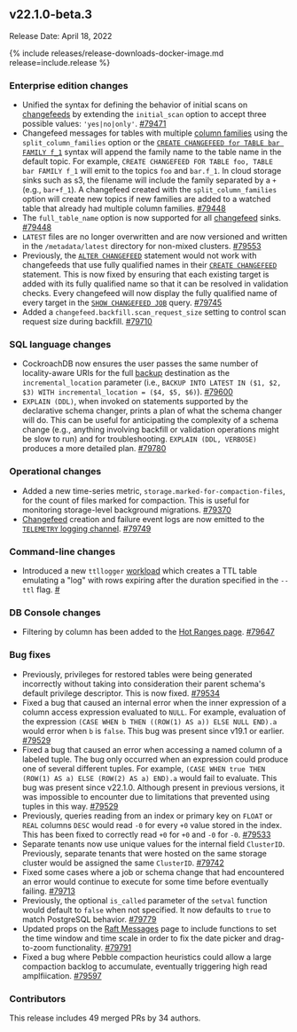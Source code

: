 ## v22.1.0-beta.3

Release Date: April 18, 2022

{% include releases/release-downloads-docker-image.md release=include.release %}

<h3 id="v22-1-0-beta-3-enterprise-edition-changes">Enterprise edition changes</h3>

- Unified the syntax for defining the behavior of initial scans on [changefeeds](../v22.1/create-changefeed.html) by extending the `initial_scan` option to accept three possible values: `'yes|no|only'`. [#79471][#79471]
- Changefeed messages for tables with multiple [column families](../v22.1/column-families.html) using the `split_column_families` option or the [`CREATE CHANGEFEED for TABLE bar FAMILY f_1`](../v22.1/create-changefeed.html) syntax will append the family name to the table name in the default topic. For example, `CREATE CHANGEFEED FOR TABLE foo, TABLE bar FAMILY f_1` will emit to the topics `foo` and `bar.f_1`.  In cloud storage sinks such as s3, the filename will include the family separated by a `+` (e.g., `bar+f_1`). A changefeed created with the `split_column_families` option will create new topics if new families are added to a watched table that already had multiple column families. [#79448][#79448]
- The `full_table_name` option is now supported for all [changefeed](../v22.1/change-data-capture.html) sinks. [#79448][#79448]
- `LATEST` files are no longer overwritten and are now versioned and written in the `/metadata/latest` directory for non-mixed clusters. [#79553][#79553]
- Previously, the [`ALTER CHANGEFEED`](../v22.1/alter-changefeed.html) statement would not work with changefeeds that use fully qualified names in their [`CREATE CHANGEFEED`](../v22.1/create-changefeed.html) statement. This is now fixed by ensuring that each existing target is added with its fully qualified name so that it can be resolved in validation checks. Every changefeed will now display the fully qualified name of every target in the [`SHOW CHANGEFEED JOB`](../v22.1/show-jobs.html) query. [#79745][#79745]
- Added a `changefeed.backfill.scan_request_size` setting to control scan request size during backfill. [#79710][#79710]

<h3 id="v22-1-0-beta-3-sql-language-changes">SQL language changes</h3>

- CockroachDB now ensures the user passes the same number of locality-aware URIs for the full [backup](../v22.1/take-full-and-incremental-backups.html) destination as the `incremental_location` parameter (i.e., `BACKUP INTO LATEST IN ($1, $2, $3) WITH incremental_location = ($4, $5, $6)`). [#79600][#79600]
- `EXPLAIN (DDL)`, when invoked on statements supported by the declarative schema changer, prints a plan of what the schema changer will do. This can be useful for anticipating the complexity of a schema change (e.g., anything involving backfill or validation operations might be slow to run) and for troubleshooting. `EXPLAIN (DDL, VERBOSE)` produces a more detailed plan. [#79780][#79780]

<h3 id="v22-1-0-beta-3-operational-changes">Operational changes</h3>

- Added a new time-series metric, `storage.marked-for-compaction-files`, for the count of files marked for compaction. This is useful for monitoring storage-level background migrations. [#79370][#79370]
- [Changefeed](../v22.1/change-data-capture.html) creation and failure event logs are now emitted to the [`TELEMETRY` logging channel](../v22.1/eventlog.html#telemetry-events). [#79749][#79749]

<h3 id="v22-1-0-beta-3-command-line-changes">Command-line changes</h3>

- Introduced a new `ttllogger` [workload](../v22.1/cockroach-workload.html) which creates a TTL table emulating a "log" with rows expiring after the duration specified in the `--ttl` flag. [#	][#79482]

<h3 id="v22-1-0-beta-3-db-console-changes">DB Console changes</h3>

- Filtering by column has been added to the [Hot Ranges page](../v22.1/ui-hot-ranges-page.html). [#79647][#79647]

<h3 id="v22-1-0-beta-3-bug-fixes">Bug fixes</h3>

- Previously, privileges for restored tables were being generated incorrectly without taking into consideration their parent schema's default privilege descriptor. This is now fixed. [#79534][#79534]
- Fixed a bug that caused an internal error when the inner expression of a column access expression evaluated to `NULL`. For example, evaluation of the expression `(CASE WHEN b THEN ((ROW(1) AS a)) ELSE NULL END).a` would error when `b` is `false`. This bug was present since v19.1 or earlier. [#79529][#79529]
- Fixed a bug that caused an error when accessing a named column of a labeled tuple. The bug only occurred when an expression could produce one of several different tuples. For example, `(CASE WHEN true THEN (ROW(1) AS a) ELSE (ROW(2) AS a) END).a` would fail to evaluate. This bug was present since v22.1.0. Although present in previous versions, it was impossible to encounter due to limitations that prevented using tuples in this way. [#79529][#79529]
- Previously, queries reading from an index or primary key on `FLOAT` or `REAL` columns `DESC` would read `-0` for every `+0` value stored in the index. This has been fixed to correctly read `+0` for `+0` and `-0` for `-0`. [#79533][#79533]
- Separate tenants now use unique values for the internal field `ClusterID`. Previously, separate tenants that were hosted on the same storage cluster would be assigned the same `ClusterID`. [#79742][#79742]
- Fixed some cases where a job or schema change that had encountered an error would continue to execute for some time before eventually failing. [#79713][#79713]
- Previously, the optional `is_called` parameter of the `setval` function would default to `false` when not specified. It now defaults to `true` to match PostgreSQL behavior. [#79779][#79779]
- Updated props on the [Raft Messages](../v22.1/ui-debug-pages.html) page to include functions to set the time window and time scale in order to fix the date picker and drag-to-zoom functionality. [#79791][#79791]
- Fixed a bug where Pebble compaction heuristics could allow a large compaction backlog to accumulate, eventually triggering high read amplfiication. [#79597][#79597]

<h3 id="v22-1-0-beta-3-contributors">Contributors</h3>

This release includes 49 merged PRs by 34 authors.

[#79370]: https://github.com/cockroachdb/cockroach/pull/79370
[#79448]: https://github.com/cockroachdb/cockroach/pull/79448
[#79458]: https://github.com/cockroachdb/cockroach/pull/79458
[#79471]: https://github.com/cockroachdb/cockroach/pull/79471
[#79482]: https://github.com/cockroachdb/cockroach/pull/79482
[#79529]: https://github.com/cockroachdb/cockroach/pull/79529
[#79533]: https://github.com/cockroachdb/cockroach/pull/79533
[#79534]: https://github.com/cockroachdb/cockroach/pull/79534
[#79553]: https://github.com/cockroachdb/cockroach/pull/79553
[#79562]: https://github.com/cockroachdb/cockroach/pull/79562
[#79597]: https://github.com/cockroachdb/cockroach/pull/79597
[#79600]: https://github.com/cockroachdb/cockroach/pull/79600
[#79647]: https://github.com/cockroachdb/cockroach/pull/79647
[#79710]: https://github.com/cockroachdb/cockroach/pull/79710
[#79713]: https://github.com/cockroachdb/cockroach/pull/79713
[#79722]: https://github.com/cockroachdb/cockroach/pull/79722
[#79742]: https://github.com/cockroachdb/cockroach/pull/79742
[#79745]: https://github.com/cockroachdb/cockroach/pull/79745
[#79749]: https://github.com/cockroachdb/cockroach/pull/79749
[#79779]: https://github.com/cockroachdb/cockroach/pull/79779
[#79780]: https://github.com/cockroachdb/cockroach/pull/79780
[#79782]: https://github.com/cockroachdb/cockroach/pull/79782
[#79791]: https://github.com/cockroachdb/cockroach/pull/79791
[30d477495]: https://github.com/cockroachdb/cockroach/commit/30d477495
[528f0d8bf]: https://github.com/cockroachdb/cockroach/commit/528f0d8bf
[5e7fb2304]: https://github.com/cockroachdb/cockroach/commit/5e7fb2304
[5fa73a530]: https://github.com/cockroachdb/cockroach/commit/5fa73a530
[7cf738118]: https://github.com/cockroachdb/cockroach/commit/7cf738118
[aafe68e31]: https://github.com/cockroachdb/cockroach/commit/aafe68e31

